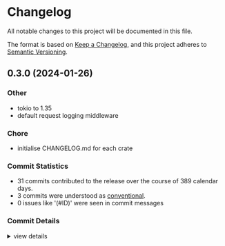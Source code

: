 # Changelog

All notable changes to this project will be documented in this file.

The format is based on [Keep a Changelog](https://keepachangelog.com/en/1.0.0/),
and this project adheres to [Semantic Versioning](https://semver.org/spec/v2.0.0.html).

## 0.3.0 (2024-01-26)

<csr-id-e5818f52fd0b8f21b7a92747a951cd47362a0eb8/>
<csr-id-27c148e50661798b7373bd6947ea8c2eff0adee8/>

### Other

 - <csr-id-e5818f52fd0b8f21b7a92747a951cd47362a0eb8/> tokio to 1.35
 - <csr-id-27c148e50661798b7373bd6947ea8c2eff0adee8/> default request logging middleware

### Chore

 - <csr-id-e4669abeef822dea9151346daeadf1b91b3b8d40/> initialise CHANGELOG.md for each crate

### Commit Statistics

<csr-read-only-do-not-edit/>

 - 31 commits contributed to the release over the course of 389 calendar days.
 - 3 commits were understood as [conventional](https://www.conventionalcommits.org).
 - 0 issues like '(#ID)' were seen in commit messages

### Commit Details

<csr-read-only-do-not-edit/>

<details><summary>view details</summary>

 * **Uncategorized**
    - Initialise CHANGELOG.md for each crate ([`e4669ab`](https://github.com/SyedAhkam/swim/commit/e4669abeef822dea9151346daeadf1b91b3b8d40))
    - Tokio to 1.35 ([`e5818f5`](https://github.com/SyedAhkam/swim/commit/e5818f52fd0b8f21b7a92747a951cd47362a0eb8))
    - Add STUF warning for Model trait ([`8188b13`](https://github.com/SyedAhkam/swim/commit/8188b13dff511a7300a28b3d6b2916e8b73d12de))
    - Update docs for swim macro ([`7fecb15`](https://github.com/SyedAhkam/swim/commit/7fecb1505405a22e4f36849189213ef403423967))
    - Improve error handling ([`11915da`](https://github.com/SyedAhkam/swim/commit/11915da63f60e8ae9d92d20f7abfe0fd4dbc6c3b))
    - Improve error handling ([`58b6ebc`](https://github.com/SyedAhkam/swim/commit/58b6ebc6c1f69e87b0b7f426f2f6c31bb266e075))
    - Default request logging middleware ([`27c148e`](https://github.com/SyedAhkam/swim/commit/27c148e50661798b7373bd6947ea8c2eff0adee8))
    - Add some sweet project logs ([`7c2712b`](https://github.com/SyedAhkam/swim/commit/7c2712bbdbe7cb58d8a462e21298aafccd9d56ee))
    - Release 0.2.1 ([`c803d09`](https://github.com/SyedAhkam/swim/commit/c803d093573d2210a3812bc6958e5f5360ae613d))
    - Re-export internal crates ([`efd8d22`](https://github.com/SyedAhkam/swim/commit/efd8d22b403c8c2e10b22cd2c5ad4d93cb845e87))
    - Fix doc tests ([`e27f6c3`](https://github.com/SyedAhkam/swim/commit/e27f6c374bdc4da912065d4112371467725eaa71))
    - Release 0.2.0 ([`c47777b`](https://github.com/SyedAhkam/swim/commit/c47777bc32d57673378d3ad7db2c236fc8f060d6))
    - Add description field to cargo metadata ([`101472e`](https://github.com/SyedAhkam/swim/commit/101472eabdb5424e468bc1e9f29af1033612d411))
    - Revert "Release 0.2.0" yet again ([`85f503c`](https://github.com/SyedAhkam/swim/commit/85f503c97d89a3df101dc756949e020eb94585c6))
    - Release 0.2.0 ([`b42c941`](https://github.com/SyedAhkam/swim/commit/b42c9419a52b7f663c93e9d23809d2d1288a26f7))
    - Add cargo metadata ([`73bb332`](https://github.com/SyedAhkam/swim/commit/73bb332a1c63e7548dbb73b040994384ba532f5d))
    - Revert "Release 0.2.0" ([`c67754d`](https://github.com/SyedAhkam/swim/commit/c67754d402cd7bb894ba6c9e7c20000e9f7a140f))
    - Release 0.2.0 ([`d10fea2`](https://github.com/SyedAhkam/swim/commit/d10fea2f99a6d2e76a867697e64a86cd486a0b15))
    - Implement middlewares API ⚡ ([`26bced6`](https://github.com/SyedAhkam/swim/commit/26bced659ad9109dc4f0ef5f1c6c5b75005dd44f))
    - Return 404 when get method is not impl'd ([`b6fc83c`](https://github.com/SyedAhkam/swim/commit/b6fc83c8bcd0eda20fd34894120756b994b033a6))
    - Build a custom Error type ([`d39f74c`](https://github.com/SyedAhkam/swim/commit/d39f74c8b5a0f7501a2880086c23b659d7b9188c))
    - Implement app based routing ✨ ([`97db013`](https://github.com/SyedAhkam/swim/commit/97db0135013a169581e964ae39f79e181d9831ed))
    - Make App and Middleware thread safe ([`67fe271`](https://github.com/SyedAhkam/swim/commit/67fe2719976c2bbc235bbf8bee6768c5f46d25ba))
    - Implement `Route` and `View` API ([`f94e736`](https://github.com/SyedAhkam/swim/commit/f94e736f17637fbd186f3246817eceb6ff8fcbdc))
    - Implement the `App` module API ([`28ee3d7`](https://github.com/SyedAhkam/swim/commit/28ee3d7190e0d656744d50a23af44090409f93fb))
    - Use hyper internally to bind the server ([`369eefb`](https://github.com/SyedAhkam/swim/commit/369eefbab09cb5e923a246f64aef9df5d3c199cc))
    - Implement the Settings API ([`43dab1f`](https://github.com/SyedAhkam/swim/commit/43dab1fb5cfccc5c43a727e18caf2e001cfb1ba9))
    - Create blank settings builder and setup tokio ([`85f4993`](https://github.com/SyedAhkam/swim/commit/85f4993bb8ffaf4cefdeb081c8279b3249ed80f1))
    - Accept expressions instead of literals in swim macro ([`8bf2a03`](https://github.com/SyedAhkam/swim/commit/8bf2a03295f5f3b6ff52cdc6e82b992ec511f929))
    - Lots of progress! ([`f42ba5f`](https://github.com/SyedAhkam/swim/commit/f42ba5ff28cb7888408abb97f384f4e7e85e3182))
    - Set up a cargo workspace with dummy crates ([`8a2c625`](https://github.com/SyedAhkam/swim/commit/8a2c62550f6f26be4aac9872bef037d74947c834))
</details>

